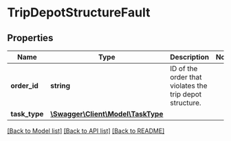 # TripDepotStructureFault

## Properties
Name | Type | Description | Notes
------------ | ------------- | ------------- | -------------
**order_id** | **string** | ID of the order that violates the trip depot structure. | 
**task_type** | [**\Swagger\Client\Model\TaskType**](TaskType.md) |  | 

[[Back to Model list]](../../README.md#documentation-for-models) [[Back to API list]](../../README.md#documentation-for-api-endpoints) [[Back to README]](../../README.md)

